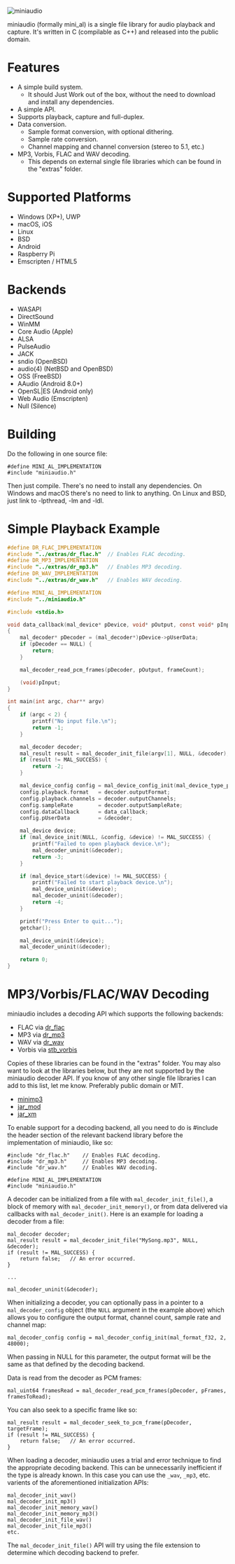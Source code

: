 ![miniaudio](http://dred.io/img/miniaudio_wide.png)

miniaudio (formally mini_al) is a single file library for audio playback and capture. It's written
in C (compilable as C++) and released into the public domain.


Features
========
- A simple build system.
  - It should Just Work out of the box, without the need to download and install any dependencies.
- A simple API.
- Supports playback, capture and full-duplex.
- Data conversion.
  - Sample format conversion, with optional dithering.
  - Sample rate conversion.
  - Channel mapping and channel conversion (stereo to 5.1, etc.)
- MP3, Vorbis, FLAC and WAV decoding.
  - This depends on external single file libraries which can be found in the "extras" folder.


Supported Platforms
===================
- Windows (XP+), UWP
- macOS, iOS
- Linux
- BSD
- Android
- Raspberry Pi
- Emscripten / HTML5


Backends
========
- WASAPI
- DirectSound
- WinMM
- Core Audio (Apple)
- ALSA
- PulseAudio
- JACK
- sndio (OpenBSD)
- audio(4) (NetBSD and OpenBSD)
- OSS (FreeBSD)
- AAudio (Android 8.0+)
- OpenSL|ES (Android only)
- Web Audio (Emscripten)
- Null (Silence)


Building
======
Do the following in one source file:
```
#define MINI_AL_IMPLEMENTATION
#include "miniaudio.h"
```
Then just compile. There's no need to install any dependencies. On Windows and macOS there's no need to link
to anything. On Linux and BSD, just link to -lpthread, -lm and -ldl.


Simple Playback Example
=======================

```c
#define DR_FLAC_IMPLEMENTATION
#include "../extras/dr_flac.h"  // Enables FLAC decoding.
#define DR_MP3_IMPLEMENTATION
#include "../extras/dr_mp3.h"   // Enables MP3 decoding.
#define DR_WAV_IMPLEMENTATION
#include "../extras/dr_wav.h"   // Enables WAV decoding.

#define MINI_AL_IMPLEMENTATION
#include "../miniaudio.h"

#include <stdio.h>

void data_callback(mal_device* pDevice, void* pOutput, const void* pInput, mal_uint32 frameCount)
{
    mal_decoder* pDecoder = (mal_decoder*)pDevice->pUserData;
    if (pDecoder == NULL) {
        return;
    }

    mal_decoder_read_pcm_frames(pDecoder, pOutput, frameCount);

    (void)pInput;
}

int main(int argc, char** argv)
{
    if (argc < 2) {
        printf("No input file.\n");
        return -1;
    }

    mal_decoder decoder;
    mal_result result = mal_decoder_init_file(argv[1], NULL, &decoder);
    if (result != MAL_SUCCESS) {
        return -2;
    }

    mal_device_config config = mal_device_config_init(mal_device_type_playback);
    config.playback.format   = decoder.outputFormat;
    config.playback.channels = decoder.outputChannels;
    config.sampleRate        = decoder.outputSampleRate;
    config.dataCallback      = data_callback;
    config.pUserData         = &decoder;

    mal_device device;
    if (mal_device_init(NULL, &config, &device) != MAL_SUCCESS) {
        printf("Failed to open playback device.\n");
        mal_decoder_uninit(&decoder);
        return -3;
    }

    if (mal_device_start(&device) != MAL_SUCCESS) {
        printf("Failed to start playback device.\n");
        mal_device_uninit(&device);
        mal_decoder_uninit(&decoder);
        return -4;
    }

    printf("Press Enter to quit...");
    getchar();

    mal_device_uninit(&device);
    mal_decoder_uninit(&decoder);

    return 0;
}
```


MP3/Vorbis/FLAC/WAV Decoding
============================
miniaudio includes a decoding API which supports the following backends:
- FLAC via [dr_flac](https://github.com/mackron/dr_libs/blob/master/dr_flac.h)
- MP3 via [dr_mp3](https://github.com/mackron/dr_libs/blob/master/dr_mp3.h)
- WAV via [dr_wav](https://github.com/mackron/dr_libs/blob/master/dr_wav.h)
- Vorbis via [stb_vorbis](https://github.com/nothings/stb/blob/master/stb_vorbis.c)

Copies of these libraries can be found in the "extras" folder. You may also want to look at the
libraries below, but they are not supported by the miniaudio decoder API. If you know of any other
single file libraries I can add to this list, let me know. Preferably public domain or MIT.
- [minimp3](https://github.com/lieff/minimp3)
- [jar_mod](https://github.com/kd7tck/jar/blob/master/jar_mod.h)
- [jar_xm](https://github.com/kd7tck/jar/blob/master/jar_xm.h)

To enable support for a decoding backend, all you need to do is #include the header section of the
relevant backend library before the implementation of miniaudio, like so:

```
#include "dr_flac.h"    // Enables FLAC decoding.
#include "dr_mp3.h"     // Enables MP3 decoding.
#include "dr_wav.h"     // Enables WAV decoding.

#define MINI_AL_IMPLEMENTATION
#include "miniaudio.h"
```

A decoder can be initialized from a file with `mal_decoder_init_file()`, a block of memory with
`mal_decoder_init_memory()`, or from data delivered via callbacks with `mal_decoder_init()`. Here
is an example for loading a decoder from a file:

```
mal_decoder decoder;
mal_result result = mal_decoder_init_file("MySong.mp3", NULL, &decoder);
if (result != MAL_SUCCESS) {
    return false;   // An error occurred.
}

...

mal_decoder_uninit(&decoder);
```

When initializing a decoder, you can optionally pass in a pointer to a `mal_decoder_config` object
(the `NULL` argument in the example above) which allows you to configure the output format, channel
count, sample rate and channel map:

```
mal_decoder_config config = mal_decoder_config_init(mal_format_f32, 2, 48000);
```

When passing in NULL for this parameter, the output format will be the same as that defined by the
decoding backend.

Data is read from the decoder as PCM frames:

```
mal_uint64 framesRead = mal_decoder_read_pcm_frames(pDecoder, pFrames, framesToRead);
```

You can also seek to a specific frame like so:

```
mal_result result = mal_decoder_seek_to_pcm_frame(pDecoder, targetFrame);
if (result != MAL_SUCCESS) {
    return false;   // An error occurred.
}
```

When loading a decoder, miniaudio uses a trial and error technique to find the appropriate decoding
backend. This can be unnecessarily inefficient if the type is already known. In this case you can
use the `_wav`, `_mp3`, etc. varients of the aforementioned initialization APIs:

```
mal_decoder_init_wav()
mal_decoder_init_mp3()
mal_decoder_init_memory_wav()
mal_decoder_init_memory_mp3()
mal_decoder_init_file_wav()
mal_decoder_init_file_mp3()
etc.
```

The `mal_decoder_init_file()` API will try using the file extension to determine which decoding
backend to prefer.
